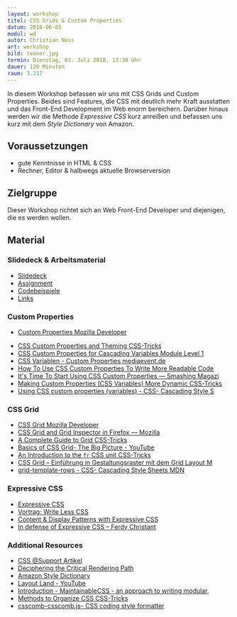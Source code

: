 ```yaml
---
layout: workshop
titel: CSS Grids & Custom Properties
datum: 2018-06-05
modul: wd
autor: Christian Noss
art: workshop
bild: teaser.jpg
termin: Dienstag, 03. Juli 2018, 13:30 Uhr
dauer: 120 Minuten
raum: 3.217
---
```


In diesem Workshop befassen wir uns mit CSS Grids und Custom Properties. Beides sind Features, die CSS mit deutlich mehr Kraft ausstatten und das Front-End Development im Web enorm bereichern. Darüber hinaus werden wir die Methode *Expressive CSS* kurz anreißen und befassen uns kurz mit dem *Style Dictionary* von Amazon.

## Voraussetzungen
- gute Kenntnisse in HTML & CSS
- Rechner, Editor & halbwegs aktuelle Browserversion

## Zielgruppe
Dieser Workshop richtet sich an Web Front-End Developer und diejenigen, die es werden wollen.

## Material

### Slidedeck & Arbeitsmaterial
- [Slidedeck](../material/)
- [Assignment](../material/assignments.zip)
- [Codebeispiele](../material/examples.zip)
- [Links](../material/links.zip)


### Custom Properties
- [Custom Properties Mozilla Developer](https://developer.mozilla.org/en-US/docs/Web/CSS/Using_CSS_variables)
* [CSS Custom Properties and Theming CSS-Tricks](https://css-tricks.com/css-custom-properties-theming/)
* [CSS Custom Properties for Cascading Variables Module Level 1](https://drafts.csswg.org/css-variables/#defining-variables)
* [CSS Variablen - Custom Properties mediaevent.de](https://www.mediaevent.de/css/variable.html)
* [How To Use CSS Custom Properties To Write More Readable Code](https://vanseodesign.com/css/custom-properties-and-readability/)
* [It's Time To Start Using CSS Custom Properties — Smashing Magazi](https://www.smashingmagazine.com/2017/04/start-using-css-custom-properties/)
* [Making Custom Properties (CSS Variables) More Dynamic CSS-Tricks](https://css-tricks.com/making-custom-properties-css-variables-dynamic/)
* [Using CSS custom properties (variables) - CSS- Cascading Style S](https://developer.mozilla.org/en-US/docs/Web/CSS/Using_CSS_variables)

### CSS Grid
* [CSS Grid Mozilla Developer](https://www.mozilla.org/en-US/developer/css-grid/)
* [CSS Grid and Grid Inspector in Firefox — Mozilla](https://www.mozilla.org/en-US/developer/css-grid/)
* [A Complete Guide to Grid CSS-Tricks](https://css-tricks.com/snippets/css/complete-guide-grid/)
* [Basics of CSS Grid- The Big Picture - YouTube](https://www.youtube.com/watch?v=FEnRpy9Xfes)
* [An Introduction to the `fr` CSS unit CSS-Tricks](https://css-tricks.com/introduction-fr-css-unit/)
* [CSS Grid – Einführung in Gestaltungsraster mit dem Grid Layout M](https://blog.kulturbanause.de/2013/12/css-grid-layout-module/)
* [grid-template-rows - CSS- Cascading Style Sheets MDN](https://developer.mozilla.org/en-US/docs/Web/CSS/grid-template-rows)

### Expressive CSS
* [Expressive CSS](http://johnpolacek.github.io/expressive-css/)
* [Vortrag: Write Less CSS](https://www.youtube.com/watch?v=y2j6r5V67bY)
* [Content & Display Patterns with Expressive CSS](http://johnpolacek.com/content-display-patterns/)
* [In defense of Expressive CSS – Ferdy Christant](https://ferdychristant.com/in-defense-of-expressive-css-5d44862d5c56)

### Additional Resources
* [CSS @Support Artikel](https://davidwalsh.name/css-supports)
* [Deciphering the Critical Rendering Path](https://calendar.perfplanet.com/2012/deciphering-the-critical-rendering-path/)
* [Amazon Style Dictionary](https://github.com/amzn/style-dictionary)
* [Layout Land - YouTube](https://www.youtube.com/channel/UC7TizprGknbDalbHplROtag)
* [Introduction - MaintainableCSS - an approach to writing modular,](https://maintainablecss.com/chapters/introduction/)
* [Methods to Organize CSS CSS-Tricks](https://css-tricks.com/methods-organize-css/)
* [csscomb-csscomb.js- CSS coding style formatter](https://github.com/csscomb/csscomb.js)